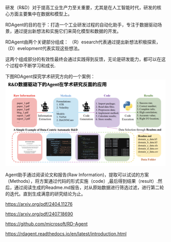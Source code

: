 研发（R&D）对于提高工业生产力至关重要，尤其是在人工智能时代，研发的核心方面主要集中在数据和模型上。

RDAgent的目的在于：打造一个工业研发过程的自动化助手，专注于数据驱动场景，通过提出新想法和实施它们来简化模型和数据的开发。

RDAgent由两个关键部分组成：
（R）esearch代表通过提出新想法积极探索，
（D）evelopment代表实现这些想法。

这两个组成部分的有效性最终会通过实践得到反馈，无论是研发能力，都可以在这个过程中不断学习和成长.

下图RDAgent探究学术研究方向的一个案例：
![](./RD_agent研发多agent框架/RD-agent.png)

Agent助手通过阅读论文和报告(Raw Information)，提取可以试试的方案（Methods），将方案通过代码的形式实施（code）,最后得到结果（result）.然后，通过阅读生成的Readme.md报告，对从原始数据进行筛选过滤，进行第二轮的迭代。直到生成满意的研究结论为止。


https://arxiv.org/pdf/2404.11276

https://arxiv.org/pdf/2407.18690

https://github.com/microsoft/RD-Agent

https://rdagent.readthedocs.io/en/latest/introduction.html